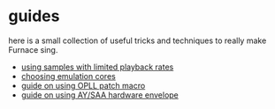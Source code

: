 # guides

here is a small collection of useful tricks and techniques to really make Furnace sing.

- [using samples with limited playback rates](limited-samples.md)
- [choosing emulation cores](emulation-cores.md)
- [guide on using OPLL patch macro](opllswitching.md)
- [guide on using AY/SAA hardware envelope](envelope.md)